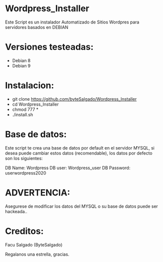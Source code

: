 # Wordpress_Installer

Este Script es un instalador Automatizado de Sitios Wordpres para servidores basados en DEBIAN

# Versiones testeadas:

* Debian 8
* Debian 9

# Instalacion:

* git clone https://github.com/byteSalgado/Wordpress_Installer
* cd Wordpress_Installer
* chmod 777 *
* ./install.sh

# Base de datos:

Este script te crea una base de datos por default en el servidor MYSQL, si desea puede cambiar estos datos (recomendable),
los datos por defecto son los siguientes:

DB Name: Wordpress
DB user: Wordpress_user
DB Password: userwordpress2020

# ADVERTENCIA:

Asegurese de modificar los datos del MYSQL o su base de datos puede ser hackeada..

# Creditos:

Facu Salgado (ByteSalgado)

Regalanos una estrella, gracias.


